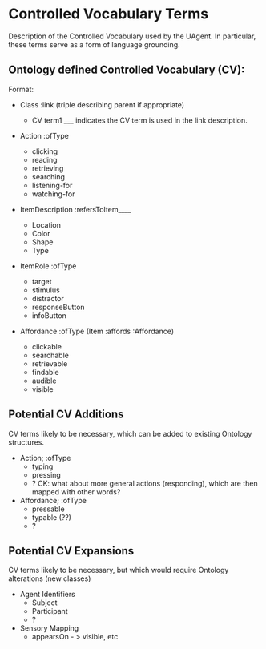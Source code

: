 # Controlled Vocabulary Terms
Description of the Controlled Vocabulary used by the UAgent. In particular, these terms serve as a form of language grounding. 


## Ontology defined Controlled Vocabulary (CV):
Format:
- Class :link (triple describing parent if appropriate)
	- CV term1
___ indicates the CV term is used in the link description.

- Action :ofType
	- clicking
	- reading
	- retrieving
	- searching
	- listening-for
	- watching-for
- ItemDescription :refersToItem____
	- Location 
	- Color
	- Shape
	- Type
- ItemRole :ofType
	- target
	- stimulus
	- distractor
	- responseButton
	- infoButton
- Affordance :ofType (Item :affords :Affordance)
	- clickable
	- searchable
	- retrievable
	- findable
	- audible
	- visible


## Potential CV Additions
CV terms likely to be necessary, which can be added to existing Ontology structures.

- Action; :ofType
	- typing
	- pressing
	- ?
	CK: what about more general actions (responding), which are then mapped with other words?
- Affordance; :ofType
	- pressable
	- typable (??)
	- ?


## Potential CV Expansions
CV terms likely to be necessary, but which would require Ontology alterations (new classes)
- Agent Identifiers
	- Subject
	- Participant
	- ?
- Sensory Mapping
	- appearsOn - > visible, etc

























